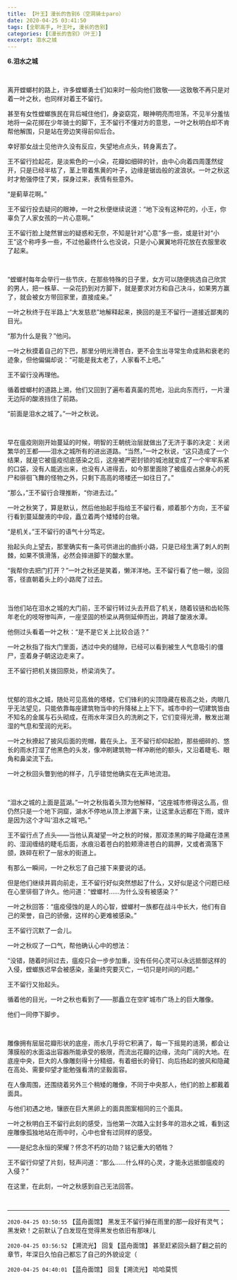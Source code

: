 ```yaml
---
title: 【叶王】漫长的告别6（空洞骑士paro）
date: 2020-04-25 03:41:50
tags: [全职高手, 叶王叶, 漫长的告别]
categories: [《漫长的告别》（叶王）]
excerpt: 泪水之城
---
```




**6.泪水之城**

<p><strong><br /></strong></p> 
<p>离开螳螂村的路上，许多螳螂勇士们如来时一般向他们致敬——这致敬不再只是对着一叶之秋，也同样对着王不留行。</p> 
<p>甚至有女性螳螂族民在背后喊住他们，身姿窈窕，眼神明亮而坦荡，不见半分羞怯地将一朵花掷在少年骑士的脚下，王不留行不懂对方的意思，一叶之秋明白却不肯帮他解围，只是站在旁边笑得前仰后合。</p> 
<p>幸好那女战士见他许久没有反应，失望地点点头，转身离去了。</p> 
<p>王不留行捡起花，是淡紫色的一小朵，花瓣如细碎的针，由中心向着四周蓬然绽开，只是已经半枯了，茎上带着焦黄的叶子，边缘是锯齿般的波浪状。一叶之秋这时才勉强停住了笑，探身过来，表情有些意外。</p> 
<p>“是蓟草花啊。”</p> 
<p>王不留行投去疑问的眼神，一叶之秋便继续说道：“地下没有这种花的，小王，你辜负了人家女孩的一片心意啊。”</p> 
<p>王不留行脸上陡然冒出的疑惑和无奈，不知是针对“心意”多一些，或是针对“小王”这个称呼多一些，不过他最终什么也没说，只是小心翼翼地将花放在衣服里收了起来。</p> 
<p>&nbsp;</p> 
<p>“螳螂村每年会举行一些节庆，在那些特殊的日子里，女方可以随便挑选自己欣赏的男人，把一株草、一朵花扔到对方脚下，就是要求对方和自己决斗，如果男方赢了，就会被女方带回家里，直接成亲。”</p> 
<p>一叶之秋终于在半路上“大发慈悲”地解释起来，换回的是王不留行一道接近鄙夷的目光。</p> 
<p>“那为什么是我？”他问。</p> 
<p>一叶之秋摸着自己的下巴，那里分明光滑苍白，更不会生出寻常生命成熟和衰老的迹象，但他偏偏却说：“可能是我太老了，人家看不上吧。”</p> 
<p>王不留行没再理他。</p> 
<p>循着螳螂村的道路上溯，他们又回到了遍布着真菌的荒地，沿此向东而行，一片漫无边际的酸液挡住了前路。</p> 
<p>“前面是泪水之城了。”一叶之秋说。</p> 
<p>&nbsp;</p> 
<p>早在瘟疫刚刚开始蔓延的时候，明智的王朝统治层就做出了无济于事的决定：关闭繁华的王都——泪水之城所有的进出道路。“当然，”一叶之秋说，“这只造成了一个结果，就是它被瘟疫彻底感染之后，这座被严密封锁的城池就变成了一个牢牢系紧的口袋，没有人能逃出来，也没有人进得去，如今那里面除了被瘟疫占据身心的死尸和徘徊飞舞的怪物之外，只剩下高高的塔楼还一如往日了。”</p> 
<p>“那么，”王不留行合理推断，“你进去过。”</p> 
<p>一叶之秋笑了，算是默认，然后他抬起手指给王不留行看，顺着那个方向，王不留行看到蔓延酸液的中段，矗立着两个矮矮的台墩。</p> 
<p>“是机关。”王不留行的语气十分笃定。</p> 
<p>抬起头向上望去，那里确实有一条可供进出的曲折小路，只是已经生满了刺人的荆棘，如果不慎滑落，必然会摔进脚下的酸水里。</p> 
<p>“我帮你去把门打开？”一叶之秋还是笑着，懒洋洋地。王不留行看了他一眼，没回答，径直朝着头上的小路爬了过去。</p> 
<p>&nbsp;</p> 
<p>当他们站在泪水之城的大门前，王不留行转过头去开启了机关，随着铰链和齿轮陈年老化的吱呀惨叫声，一座坚固的桥梁从两侧延伸而出，跨越了酸液水潭。</p> 
<p>他侧过头看着一叶之秋：“是不是它关上比较合适？”</p> 
<p>一叶之秋指了指大门里面，透过中央的缝隙，已经可以看到被生人气息吸引的僵尸，歪着身子朝这边走来了。</p> 
<p>王不留行把机关拨回原处，桥梁消失了。</p> 
<p>&nbsp;</p> 
<p>忧郁的泪水之城，随处可见高耸的塔楼，它们锋利的尖顶隐藏在极高之处，肉眼几乎无法望见，只能依靠每座建筑物当中的升降梯上上下下。城市中的一切建筑皆由不知名的金属与石头砌成，在雨水年深日久的洗刷之下，它们变得光滑，散发出潮湿的气息和莹润的光彩。</p> 
<p>一叶之秋撩起了披风后面的兜帽，戴在头上。王不留行却仰起脸，那些细碎的、悠长的雨水打湿了他黑色的头发，像冲刷建筑物一样冲刷他的额头，又沿着睫毛、眼角和鼻梁流下去。</p> 
<p>一叶之秋回头瞥到他的样子，几乎错觉他确实在无声地流泪。</p> 
<p>&nbsp;</p> 
<p>“泪水之城的上面是蓝湖。”一叶之秋指着头顶为他解释，“这座城市修得这么高，但仍然只是一个地下洞窟，湖水不停地从顶上渗漏下来，让这里永远都在下雨，或许是因为这个才叫‘泪水之城’吧。”</p> 
<p>王不留行点了点头——当他认真凝望一叶之秋的时候，那双漆黑的眸子隐藏在漆黑的、湿润缠结的睫毛后面，水痕沿着苍白的脸颊滑进苍白的肩胛，又或者滴落下颌，跌碎在积了一层水的街道上。</p> 
<p>有那么一瞬间，一叶之秋忘了自己接下来要说的话。</p> 
<p>但是他们继续并肩向前走，王不留行好似突然想起了什么，又好似是这个问题已经在心里徘徊了许久。他问道：“螳螂村……为什么没有被感染？”</p> 
<p>一叶之秋回答：“瘟疫侵蚀的是人的心智，螳螂村一族都在战斗中长大，他们有自己的荣誉，自己的骄傲，这样的心更难被感染。”</p> 
<p>王不留行沉默了一会儿。</p> 
<p>一叶之秋叹了一口气，帮他确认心中的想法：</p> 
<p>“没错，随着时间过去，瘟疫只会一步步加重，没有任何心灵可以永远抵御这样的入侵，螳螂族迟早会被感染，圣巢终究要灭亡，一切只是时间的问题。”</p> 
<p>王不留行又抬起头。</p> 
<p>循着他的目光，一叶之秋也看到了——那矗立在空旷城市广场上的巨大雕像。</p> 
<p>他们一同停下脚步。</p> 
<p>&nbsp;</p> 
<p>雕像拥有层层花瓣形状的底座，雨水几乎将它积满了，每一下摇晃的涟漪，都会让薄膜般的水面溢出容器所能承受的极限，而流出花瓣的边缘，流向广阔的大地。在底座中央，巨大的人像雕刻得十分精细，有着细长的骨钉、向后扬起的披风和隐藏在高处、需要仰望才能勉强看清的坚毅面容。</p> 
<p>在人像周围，还围绕着另外三个稍矮的雕像，不同于中央那人，他们的脸上都戴着面具。</p> 
<p>与他们初遇之地，镶嵌在巨大黑卵上的面具图案相同的三个面具。</p> 
<p>一叶之秋明白王不留行此刻的感受，当他第一次踏入尘封多年的泪水之城，看到这座雕像孤独地站在雨中时，心中也曾有过同样的感受。</p> 
<p>——是纪念永恒的荣耀？怀念不朽的功勋？铭记重大的牺牲？</p> 
<p>王不留行仰望了片刻，轻声问道：“那么……什么样的心灵，才能永远抵御瘟疫的入侵？”</p> 
<p>在这里，在此刻，一叶之秋感到自己无法回答。</p> 
<p><br /></p>

<!-- more -->

---

`2020-04-25 03:50:55` 【蓝舟面馆】 黑发王不留行掉在雨里的那一段好有灵气；黑发欸！之前默认了白发现在觉得黑发也依旧有那味儿

`2020-04-25 03:56:52` 【溯流光】 回复【蓝舟面馆】 甚至赶紧回头翻了翻之前的章节，年深日久怕自己都忘了自己的外貌设定（

`2020-04-25 04:40:01` 【蓝舟面馆】 回复【溯流光】 哈哈莫慌
